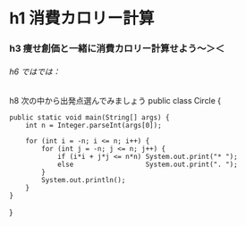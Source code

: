 # h1 消費カロリー計算

### h3 痩せ創価と一緒に消費カロリー計算せよう～＞＜


###### h6 ではでは：

 h8 次の中から出発点選んでみましょう
public class Circle {

    public static void main(String[] args) {
        int n = Integer.parseInt(args[0]);

        for (int i = -n; i <= n; i++) {
            for (int j = -n; j <= n; j++) {
                if (i*i + j*j <= n*n) System.out.print("* ");
                else                  System.out.print(". ");
            }
            System.out.println();
        }
    }
}
